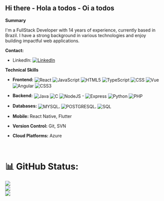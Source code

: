 ## Hi there - Hola a todos - Oi a todos 

**Summary**

I'm a FullStack Developer with 14 years of experience, currently based in Brazil. I have a strong background in various technologies and enjoy building impactful web applications.

**Contact:**

* LinkedIn: [![LinkedIn](https://img.shields.io/badge/LinkedIn-%230077B5.svg?logo=linkedin&logoColor=white)](https://www.linkedin.com/in/marceloandresvalderramacorrea/)

**Technical Skills**


* **Frontend:** <img align="center" alt="React" src="https://img.shields.io/badge/React-20232A?style=for-the-badge&logo=react&logoColor=61DAFB" /> <img align="center" alt="JavaScript" src="https://img.shields.io/badge/JavaScript-F7DF1E?style=for-the-badge&logo=javascript&logoColor=black" />  <img align="center" alt="HTML5" src="https://img.shields.io/badge/HTML5-E34F26?style=for-the-badge&logo=html5&logoColor=white" /> <img align="center" alt="TypeScript" src="https://img.shields.io/badge/TypeScript-007ACC?style=for-the-badge&logo=typescript&logoColor=white" /> <img align="center" alt="CSS" src="https://img.shields.io/badge/Css-20232A?style=for-the-badge&logo=react&logoColor=orange"/> <img align="center" alt="Vue" src="https://img.shields.io/badge/Vue-20232A?style=for-the-badge&logo=react&logoColor=yellow"/> <img align="center" alt="Angular" src="https://img.shields.io/badge/Angular-20232A?style=for-the-badge&logo=react&logoColor=red"/> <img align="center" alt="CSS3" src="https://img.shields.io/badge/CSS3-1572B6?style=for-the-badge&logo=css3&logoColor=white" />
* **Backend:** <img align="center" alt="Java" src="https://img.shields.io/badge/Java-00599C?style=for-the-badge&logo=c&logoColor=green" /> <img align="center" alt="C" src="https://img.shields.io/badge/C-00599C?style=for-the-badge&logo=c&logoColor=white" /> <img align="center" alt="NodeJS" src="https://img.shields.io/badge/Node.js-43853D?style=for-the-badge&logo=node.js&logoColor=white" /> -  <img align="center" alt="Express" src="https://img.shields.io/badge/Express-3776AB?style=for-the-badge&logo=python&logoColor=white" /> <img align="center" alt="Python" src="https://img.shields.io/badge/Python-3776AB?style=for-the-badge&logo=python&logoColor=white" /> <img align="center" alt="PHP" src="https://img.shields.io/badge/Php-3776AB?style=for-the-badge&logo=python&logoColor=white" />
* **Databases:** <img align="center" alt="MYSQL" src="https://img.shields.io/badge/MySQL-00000F?style=for-the-badge&logo=mysql&logoColor=white" />, <img align="center" alt="POSTGRESQL" src="https://img.shields.io/badge/PostgresSQL-00000F?style=for-the-badge&logo=postgresql&logoColor=white" />, <img align="center" alt="SQL" src="https://img.shields.io/badge/Oracle-00000F?style=for-the-badge&logo=oracle&logoColor=white" />

* **Mobile:** React Native, Flutter
* **Version Control:** Git, SVN
* **Cloud Platforms:** Azure

<br/>

# 📊 GitHub Status:

![](https://github-readme-stats.vercel.app/api?username=correa96cl&theme=midnight-purple&hide_border=true&include_all_commits=false&count_private=false)<br/>
![](https://github-readme-streak-stats.herokuapp.com/?user=correa96cl&theme=midnight-purple&hide_border=true)<br/>
![](https://github-readme-stats.vercel.app/api/top-langs/?username=correa96cl&theme=midnight-purple&hide_border=true&include_all_commits=false&count_private=false&layout=compact)


